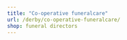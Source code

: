 ```yaml
---
title: "Co-operative funeralcare"
url: /derby/co-operative-funeralcare/
shop: funeral directors
---
```

